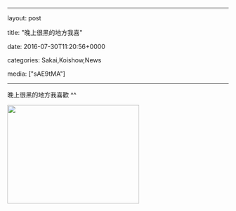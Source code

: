 
--- 

layout: post 

title:  "晚上很黑的地方我喜" 

date:   2016-07-30T11:20:56+0000 

categories: Sakai,Koishow,News 

media: ["sAE9tMA"] 

--- 

晚上很黑的地方我喜歡 ^^


<a href="https://i.imgur.com/sAE9tMA.jpg"><img src="https://i.imgur.com/sAE9tMA.jpg" height=225 width=300 /></a> 
 



